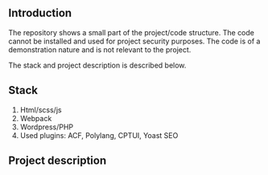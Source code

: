 ## Introduction

The repository shows a small part of the project/code structure. The code cannot be installed and used for project security purposes. The code is of a demonstration nature and is not relevant to the project.

The stack and project description is described below.

## Stack

1. Html/scss/js
2. Webpack
3. Wordpress/PHP 
4. Used plugins: ACF, Polylang, CPTUI, Yoast SEO

## Project description
